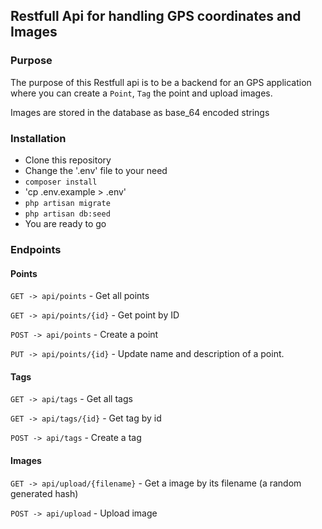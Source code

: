 ## Restfull Api for handling GPS coordinates and Images

### Purpose
The purpose of this Restfull api is to be a backend for an GPS application where you can create a `Point`, `Tag` the point and upload images.

Images are stored in the database as base_64 encoded strings

### Installation
- Clone this repository
- Change the '.env' file to your need
- `composer install`
- 'cp .env.example > .env'
- `php artisan migrate`
- `php artisan db:seed`
- You are ready to go

### Endpoints

#### Points
 
 `GET -> api/points` - Get all points

 `GET -> api/points/{id}` - Get point by ID

 `POST -> api/points` - Create a point

 `PUT -> api/points/{id}` - Update name and description of a point.

 #### Tags
 
 `GET -> api/tags` - Get all tags

 `GET -> api/tags/{id}` - Get tag by id

 `POST -> api/tags` - Create a tag
 
 #### Images
 
 `GET -> api/upload/{filename}` - Get a image by its filename (a random generated hash)

 `POST -> api/upload` - Upload image 
